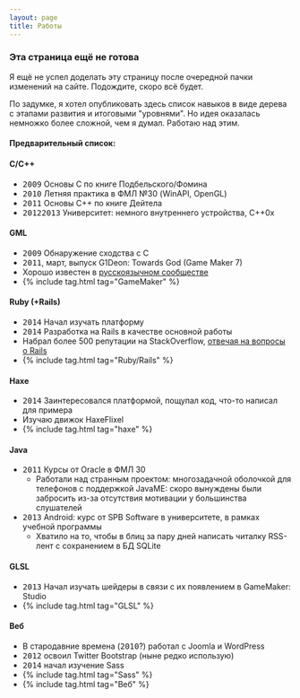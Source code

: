 ```yaml
---
layout: page
title: Работы
---
```


### <i class="fa fa-warning"></i> Эта страница ещё не готова

Я ещё не успел доделать эту страницу после очередной пачки изменений на сайте. Подождите, скоро всё будет.

По задумке, я хотел опубликовать здесь список навыков в виде дерева с этапами развития и итоговыми "уровнями". Но идея оказалась немножко более сложной, чем я думал. Работаю над этим.

#### Предварительный список:


#### C/C++
  * <kbd>2009</kbd> Основы С по книге Подбельского/Фомина
  * <kbd>2010</kbd> Летняя практика в ФМЛ №30 (WinAPI, OpenGL)
  * <kbd>2011</kbd> Основы С++ по книге Дейтела
  * <kbd>2012</kbd><kbd>2013</kbd> Университет: немного внутреннего устройства, С++0x
#### GML
  * <kbd>2009</kbd> Обнаружение сходства с С
  * <kbd>2011</kbd>, март, выпуск G1Deon: Towards God (Game Maker 7)
  * Хорошо известен в [русскоязычном сообществе](http://vk.com/game_maker)
  * {% include tag.html tag="GameMaker" %}
#### Ruby (+Rails)
  * <kbd>2014</kbd> Начал изучать платформу
  * <kbd>2014</kbd> Разработка на Rails в качестве основной работы
  * Набрал более 500 репутации на StackOverflow, [отвечая на вопросы о Rails](http://stackoverflow.com/users/2076787)
  * {% include tag.html tag="Ruby/Rails" %}
#### Haxe
  * <kbd>2014</kbd> Заинтересовался платформой, пощупал код, что-то написал для примера
  * Изучаю движок HaxeFlixel
  * {% include tag.html tag="haxe" %}
#### Java
  * <kbd>2011</kbd> Курсы от Oracle в ФМЛ 30
    * Работали над странным проектом: многозадачной оболочкой для телефонов с поддержкой JavaME: скоро вынуждены были забросить из-за отсутствия мотивации у большинства слушателей
  * <kbd>2013</kbd> Android: курс от SPB Software в университете, в рамках учебной программы
    * Хватило на то, чтобы в блиц за пару дней написать читалку RSS-лент с сохранением в БД SQLite
#### GLSL
  * <kbd>2013</kbd> Начал изучать шейдеры в связи с их появлением в GameMaker: Studio
  * {% include tag.html tag="GLSL" %}
#### Веб
  * В стародавние времена (<kbd>2010</kbd>?) работал с Joomla и WordPress
  * <kbd>2012</kbd> освоил Twitter Bootstrap (ныне редко использую)
  * <kbd>2014</kbd> начал изучение Sass
  * {% include tag.html tag="Sass" %}
  * {% include tag.html tag="Веб" %}
